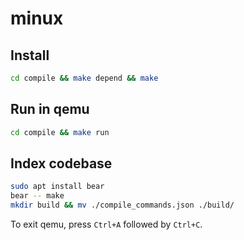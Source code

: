 # minux

## Install
```bash
cd compile && make depend && make
```

## Run in qemu
```bash
cd compile && make run
```

## Index codebase
```bash
sudo apt install bear
bear -- make
mkdir build && mv ./compile_commands.json ./build/
```

To exit qemu, press `Ctrl+A` followed by `Ctrl+C`.

